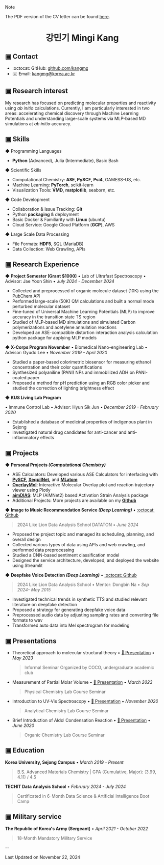 > [!NOTE]
> The PDF version of the CV letter can be found [here](https://github.com/kangmg/CV_letter/blob/main/CV.pdf).

# <center>강민기 Mingi Kang</center>

## ▣ Contact
- :octocat: GitHub: [github.com/kangmg](https://github.com/kangmg)
- :envelope: Email: kangmg@korea.ac.kr


## ▣ Research interest

My research has focused on predicting molecular properties and reactivity using *ab initio* calculations. Currently, I am particularly 
interested in two areas: accelerating chemical discovery through Machine Learning Potentials and understanding large-scale systems 
via MLP-based MD simulations at *ab initio* accuracy.

## ▣ Skills 

◆ Programming Languages
- **Python** (Advanced), Julia (Intermediate), Basic Bash

◆ Scientific Skills
- Computational Chemistry: **ASE, PySCF,** **Psi4**, GAMESS-US, etc.
- Machine Learning: **PyTorch**, scikit-learn
- Visualization Tools: **VMD**, **matplotlib**, seaborn, etc.

◆ Code Development
- Collaboration & Issue Tracking: **Git**
- Python **packaging** & deployment
- Basic Docker & Familiarity with **Linux** (ubuntu)
- Cloud Service: Google Cloud Platform (**GCP**), AWS

◆ Large Scale Data Processing
- File Formats: **HDF5**, SQL (MariaDB)
- Data Collection: Web Crawling, APIs

## ▣ Research Experience

<b>◆ Project Semester (Grant $1000)</b> • Lab of Ultrafast Spectroscopy • Advisor: Jae Yoon Shin • *July 2024 - December 2024*

- Collected and preprocessed of organic molecule dataset (10K) using the PubChem API
- Performed large-scale (50K) QM calculations and built a normal mode perturbed molecular dataset
- Fine-tuned of Universal Machine Learning Potentials (MLP) to improve accuracy in the transition state TS region
- Studied of MLP-based MD simulations and simulated Carbon polymerizations and acetylene annulation reactions
- Developed an ASE-compatible distortion interaction analysis calculation python package for applying MLP models

<b>◆ X-Corps Program November</b> • Biomedical Nano-engineering Lab • Advisor: Gyudo Lee • *November 2019 - April 2020*

- Studied a paper-based colorimetric biosensor for measuring ethanol concentration and their color quantifications
- Synthesized polyaniline (PANI) NPs and immobilized ADH on PANI-coated paper
- Proposed a method for pH prediction using an RGB color picker and studied the correction of lighting brightness effect

<b>◆ KUS Living Lab Program</b></p> • Immune Control Lab • Advisor: Hyun Sik Jun • *December 2019 - February 2020*

- Established a database of medicinal properties of indigenous plant in Sejong
- Investigated natural drug candidates for anti-cancer and anti-inflammatory effects



## ▣ Projects

◆ **Personal Projects *(Computational Chemistry)***
- ASE Calculators: Developed various ASE Calculators for interfacing with **[PySCF](https://github.com/kangmg/PySCF4ASE), [XequilNet](https://github.com/kangmg/XequiNet),** and [**MLatom**](https://github.com/kangmg/MLatom2ase)
- [**OverlayMol**](https://github.com/kangmg/OverlayMol): Interactive Molecular Overlay plot and reaction trajectory viewer using Plotly
- [**aimDIAS**](https://github.com/kangmg/aimDIAS): MLP (AIMNet2) based Activation Strain Analysis package
- Additional Projects: More projects are available on my [**Github**](https://github.com/kangmg)

◆ **Image to Music Recommendation Service *(Deep Learning)*** • [:octocat: Github](https://github.com/kangmg/image2music/blob/main/README.md)
  > 2024 Like Lion Data Analysis School DATATON • *June 2024*

- Proposed the project topic and managed its scheduling, planning, and overall design
- Collected various types of data using APIs and web crawling, and performed data preprocessing
- Studied a CNN-based sentiment classification model
- Designed the service architecture, developed, and deployed the website using Streamlit

◆ **Deepfake Voice Detection *(Deep Learning)*** • [:octocat: Github](https://github.com/kangmg/deepvoice_classification/blob/main/%EB%A9%8B%EC%9F%81%EC%9D%B4%EC%82%AC%EC%9E%90%EC%B2%98%EB%9F%BC%20-%20%EA%B0%80%EC%A7%9C%20%EB%AA%A9%EC%86%8C%EB%A6%AC%20%EB%B6%84%EB%A5%98%20%ED%94%84%EB%A1%9C%EC%A0%9D%ED%8A%B8.pdf)
  > 2024 Like Lion Data Analysis School • Mentor: Dongbin Na • *Sep 2024- May 2015*

- Investigated technical trends in synthetic TTS and studied relevant literature on deepfake detection
- Proposed a strategy for generating deepfake voice data
- Preprocessed audio data by adjusting sampling rates and converting file formats to wav
- Transformed auto data into Mel spectrogram for modeling

## ▣ Presentations
- Theoretical approach to molecular structural theory • [📄 Presentation](https://github.com/kangmg/presentation_materials/blob/main/COCO_seminar.pdf) • *May 2023*
  > Informal Seminar Organized by COCO, undergraduate academic club

- Measurement of Partial Molar Volume • [📄 Presentation](https://github.com/kangmg/presentation_materials/blob/main/physical_chem_lab.pdf) • *March 2023*
  > Physical Chemistry Lab Course Seminar

- Introduction to UV-Vis Spectroscopy • [📄 Presentation](https://github.com/kangmg/presentation_materials/blob/main/analytical_chem_lab.pdf) • *November 2020*
  > Analytical Chemistry Lab Course Seminar

- Brief Introduction of Aldol Condensation Reaction • [📄 Presentation](https://github.com/kangmg/presentation_materials/blob/main/organic_chem_lab.pdf) • *June 2020*
  > Organic Chemistry Lab Course Seminar

## ▣ Education
**Korea University, Sejong Campus** • *March 2019 - Present*
> B.S. Advanced Materials Chemistry | GPA (Cumulative, Major): (3.99, 4.11) / 4.5

**TECHIT Data Analysis School** • *February 2024 - July 2024*
> Certificated in 6-Month Data Science & Artificial Intelligence Boot Camp

## ▣ Military service
**The Republic of Korea's Army (Sergeant)** • *April 2021 - October 2022*
> 18-Month Mandatory Military Service

--

Last Updated on November 22, 2024
